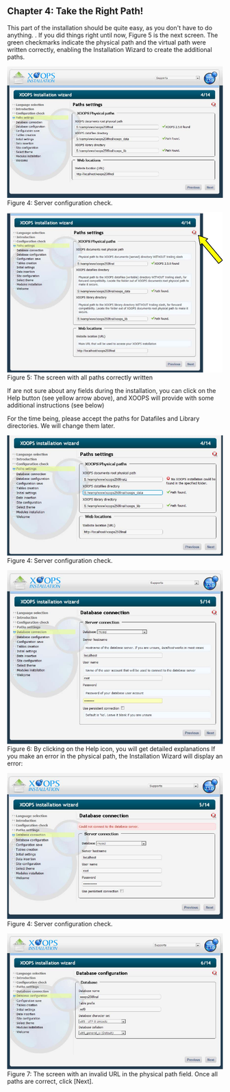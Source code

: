 ## Chapter 4: Take the Right Path! 

This part of the installation should be quite easy, as you don't have to do anything. . If you did things right until now, Figure 5 is the next screen.  The green checkmarks indicate the physical path and the virtual path were written correctly, enabling the Installation Wizard to create the additional paths.
  
![](../assets/img_11.jpg)  
Figure 4: Server configuration check.

![](../assets/img_12.jpg)   
Figure 5: The screen with all paths correctly written

If are not sure about any fields during the installation, you can click on the Help button (see yellow arrow above), and XOOPS will provide with some additional instructions (see below) 

For the time being, please accept the paths for Datafiles and Library directories. We will change them later. 

 
![](../assets/img_13.jpg)  
Figure 4: Server configuration check.

![](../assets/img_14.jpg)  
Figure 6: By clicking on the Help icon, you will get detailed explanations
If you make an error in the physical path, the Installation Wizard will display an error:

 
![](../assets/img_15.jpg)  
Figure 4: Server configuration check.

![](../assets/img_16.jpg)   
Figure 7: The screen with an invalid URL in the physical path field.
Once all paths are correct, click [Next]. 



 

